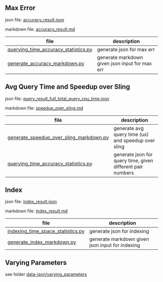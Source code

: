 ## Max Error

json file: [accuracy_result.json](data-json/accuracy_result.json)

markdown file: [accuracy_result.md](data-markdown/accuracy_result.md)

file | description
--- | ---
[querying_time_accuracy_statistics.py](vldbj_data_parsing/querying_time_accuracy_statistics.py) | generate json for max err
[generate_accuracy_markdown.py](vldbj_data_parsing/generate_accuracy_markdown.py) | generate markdown given json input for max err

## Avg Query Time and Speedup over Sling

json file: [query_result_full_total_query_cpu_time.json](data-json/query_result_full_total_query_cpu_time.json)

markdown file: [speedup_over_sling.md](data-markdown/speedup_over_sling.md)

file | description
--- | ---
[generate_speedup_over_sling_markdown.py](vldbj_data_parsing/generate_speedup_over_sling_markdown.py) | generate avg query time (us) and speedup over sling
[querying_time_accuracy_statistics.py](vldbj_data_parsing/querying_time_accuracy_statistics.py) | generate json for query time, given different pair numbers

## Index

json file: [index_result.json](data-json/index_result.json)

markdown file: [index_result.md](data-markdown/index_result.md)

file | description
--- | ---
[indexing_time_space_statistics.py](vldbj_data_parsing/indexing_time_space_statistics.py) | generate json for indexing
[generate_index_markdown.py](vldbj_data_parsing/generate_index_markdown.py) | generate markdown given json input for indexing


## Varying Parameters

see folder [data-json/varying_parameters](data-json/varying_parameters)